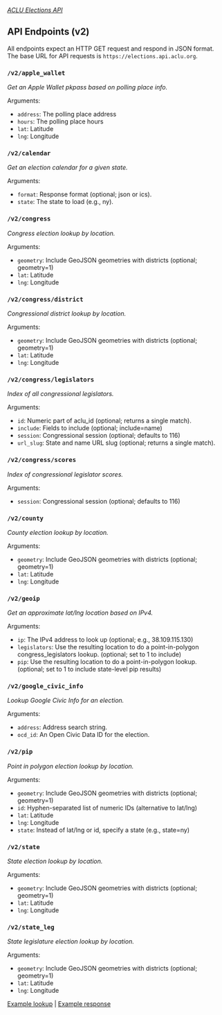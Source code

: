 [*ACLU Elections API*](https://github.com/aclu-national/elections-api)

## API Endpoints (v2)

All endpoints expect an HTTP GET request and respond in JSON format. The base URL for API requests is `https://elections.api.aclu.org`.

### `/v2/apple_wallet`

*Get an Apple Wallet pkpass based on polling place info.*

Arguments:
* `address`: The polling place address
* `hours`: The polling place hours
* `lat`: Latitude
* `lng`: Longitude

### `/v2/calendar`

*Get an election calendar for a given state.*

Arguments:
* `format`: Response format (optional; json or ics).
* `state`: The state to load (e.g., ny).

### `/v2/congress`

*Congress election lookup by location.*

Arguments:
* `geometry`: Include GeoJSON geometries with districts (optional; geometry=1)
* `lat`: Latitude
* `lng`: Longitude

### `/v2/congress/district`

*Congressional district lookup by location.*

Arguments:
* `geometry`: Include GeoJSON geometries with districts (optional; geometry=1)
* `lat`: Latitude
* `lng`: Longitude

### `/v2/congress/legislators`

*Index of all congressional legislators.*

Arguments:
* `id`: Numeric part of aclu_id (optional; returns a single match).
* `include`: Fields to include (optional; include=name)
* `session`: Congressional session (optional; defaults to 116)
* `url_slug`: State and name URL slug (optional; returns a single match).

### `/v2/congress/scores`

*Index of congressional legislator scores.*

Arguments:
* `session`: Congressional session (optional; defaults to 116)

### `/v2/county`

*County election lookup by location.*

Arguments:
* `geometry`: Include GeoJSON geometries with districts (optional; geometry=1)
* `lat`: Latitude
* `lng`: Longitude

### `/v2/geoip`

*Get an approximate lat/lng location based on IPv4.*

Arguments:
* `ip`: The IPv4 address to look up (optional; e.g., 38.109.115.130)
* `legislators`: Use the resulting location to do a point-in-polygon congress_legislators lookup. (optional; set to 1 to include)
* `pip`: Use the resulting location to do a point-in-polygon lookup. (optional; set to 1 to include state-level pip results)

### `/v2/google_civic_info`

*Lookup Google Civic Info for an election.*

Arguments:
* `address`: Address search string.
* `ocd_id`: An Open Civic Data ID for the election.

### `/v2/pip`

*Point in polygon election lookup by location.*

Arguments:
* `geometry`: Include GeoJSON geometries with districts (optional; geometry=1)
* `id`: Hyphen-separated list of numeric IDs (alternative to lat/lng)
* `lat`: Latitude
* `lng`: Longitude
* `state`: Instead of lat/lng or id, specify a state (e.g., state=ny)

### `/v2/state`

*State election lookup by location.*

Arguments:
* `geometry`: Include GeoJSON geometries with districts (optional; geometry=1)
* `lat`: Latitude
* `lng`: Longitude

### `/v2/state_leg`

*State legislature election lookup by location.*

Arguments:
* `geometry`: Include GeoJSON geometries with districts (optional; geometry=1)
* `lat`: Latitude
* `lng`: Longitude

[Example lookup](https://elections.api.aclu.org/v2/state_leg?lat=40.7023587&lng=-74.0124621) | [Example response](./responses/v2-state_leg.js)

